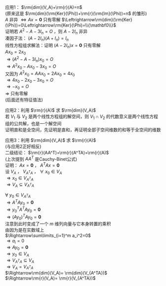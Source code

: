 应用1： $\rm{dim}(V_A)+\rm{r}(A)=n$  
(原来这是 $\rm{dim}(\rm{Ker}(\Phi))+\rm{r}(\rm{Im}(\Phi))=n$ 的雏形)  
$A$ 非异 $\Leftrightarrow Ax=\mathbf0$ 只有零解 $\Leftrightarrow\rm{dim}(\rm{Ker}(\Phi))=0\Leftrightarrow\rm{Ker}(\Phi)=\\{\mathbf0\\}$  
证明若 $A^2-A-3I_n=O$ ，则 $A-2I_n$ 非异  
凑因子法： $(A-2I_n)(A+I_n)=I_n$  
线性方程组求解法：证明 $(A-2I_n)x=\mathbf0$ 只有零解  
$Ax_0=2x_0$  
$\Rightarrow(A^2-A-3I_n)x_0=O$  
$\Rightarrow A^2x_0-Ax_0-3x_0=O$  
又因为 $A^2x_0=AAx_0=2Ax_0=4x_0$  
$\Rightarrow4x_0-2x_0-3x_0=O$  
$\Rightarrow-x_0=O$  
$\Rightarrow$ 只有零解  
(后面还有特征值法)  
  
应用2：利用 $\rm{r}(A)$ 求 $\rm{dim}(V_A)$  
若 $V_1$ 与 $V_2$ 是两个线性方程组的解空间，则 $V_1\cap V_2$ 的代数意义是两个线性方程组的公共解，也是一个解空间  
证明直和是全空间，先证明是直和，再证明全部子空间维数的和等于全空间的维数  
  
应用3：利用 $\rm{dim}(V_A)$ 求 $\rm{r}(A)$  
(与应用2正好相反)  
二级结论： $\rm{r}(AA^T)=\rm{r}(A^TA)=\rm{r}(A)$  
(上次提到 $AA^T$ 是Cauchy-Binet公式)  
证明： $Ax=\mathbf0$ ， $A^TAx=\mathbf0$  
设 $V_A$ ， $V_{A^TA}$ ， $\forall\ x_0\in V_A$  
$\Rightarrow x_0\in V_{A^TA}$  
$\Rightarrow V_A\subseteq V_{A^TA}$  
  
$\forall\ y_0\in V_{A^TA}$  
$\Rightarrow A^TAy_0=\mathbf0$  
$\Rightarrow y_0^TA^TAy_0=\mathbf0$  
$\Rightarrow (Ay_0)^TAy_0=\mathbf0$  
注意到此时变成了一个 $m$ 维列向量与它本身转置的乘积  
由因为是在实数域上  
$\Rightarrow\sum\limits_{i=1}^m a_i^2=0$  
$\Rightarrow a_i=0$  
$\Rightarrow Ay_0=\mathbf0$  
$\Rightarrow y_0\in V_A$  
$\Rightarrow V_{A^TA}\subseteq V_A$  
$\Rightarrow V_A= V_{A^TA}$  
$\Rightarrow\rm{dim}(V_A)= \rm{dim}(V_{A^TA})$  
$\Rightarrow\rm{r}(V_A)= \rm{r}(V_{A^TA})$  
